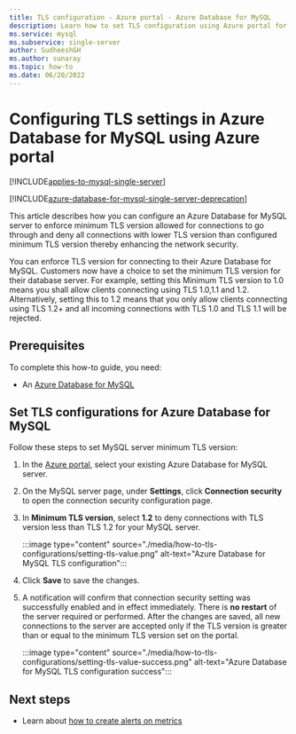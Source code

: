 ```yaml
---
title: TLS configuration - Azure portal - Azure Database for MySQL
description: Learn how to set TLS configuration using Azure portal for your Azure Database for MySQL 
ms.service: mysql
ms.subservice: single-server
author: SudheeshGH
ms.author: sunaray
ms.topic: how-to
ms.date: 06/20/2022
---
```


# Configuring TLS settings in Azure Database for MySQL using Azure portal

[!INCLUDE[applies-to-mysql-single-server](../includes/applies-to-mysql-single-server.md)]

[!INCLUDE[azure-database-for-mysql-single-server-deprecation](~/reusable-content/ce-skilling/azure/includes/mysql/includes/azure-database-for-mysql-single-server-deprecation.md)]

This article describes how you can configure an Azure Database for MySQL server to enforce minimum TLS version allowed for connections to go through and deny all connections with lower TLS version than configured minimum TLS version thereby enhancing the network security.

You can enforce TLS version for connecting to their Azure Database for MySQL. Customers now have a choice to set the minimum TLS version for their database server. For example, setting this Minimum TLS version to 1.0 means you shall allow clients connecting using TLS 1.0,1.1 and 1.2. Alternatively, setting this to 1.2 means that you only allow clients connecting using TLS 1.2+ and all incoming connections with TLS 1.0 and TLS 1.1 will be rejected.

## Prerequisites

To complete this how-to guide, you need:

* An [Azure Database for MySQL](quickstart-create-mysql-server-database-using-azure-portal.md)

## Set TLS configurations for Azure Database for MySQL

Follow these steps to set MySQL server minimum TLS version:

1. In the [Azure portal](https://portal.azure.com/), select your existing Azure Database for MySQL server.

1. On the MySQL server page, under **Settings**, click **Connection security** to open the connection security configuration page.

1. In **Minimum TLS version**, select **1.2** to deny connections with TLS version less than TLS 1.2 for your MySQL server.

    :::image type="content" source="./media/how-to-tls-configurations/setting-tls-value.png" alt-text="Azure Database for MySQL TLS configuration":::

1. Click **Save** to save the changes. 

1. A notification will confirm that connection security setting was successfully enabled and in effect immediately. There is **no restart** of the server required or performed. After the changes are saved, all new connections to the server are accepted only if the TLS version is greater than or equal to the minimum TLS version set on the portal.

    :::image type="content" source="./media/how-to-tls-configurations/setting-tls-value-success.png" alt-text="Azure Database for MySQL TLS configuration success":::

## Next steps

- Learn about [how to create alerts on metrics](how-to-alert-on-metric.md)
